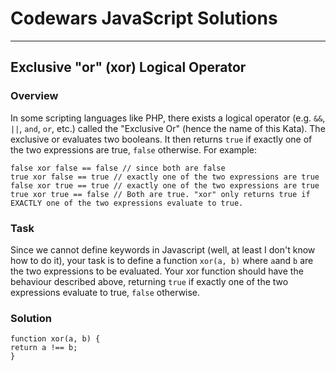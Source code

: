 # Codewars JavaScript Solutions

---

## Exclusive "or" (xor) Logical Operator

### Overview

In some scripting languages like PHP, there exists a logical operator (e.g. `&&`, `||`, `and`, `or`, etc.) called the "Exclusive Or" (hence the name of this Kata). The exclusive or evaluates two booleans. It then returns `true` if exactly one of the two expressions are true, `false` otherwise. For example:

```
false xor false == false // since both are false
true xor false == true // exactly one of the two expressions are true
false xor true == true // exactly one of the two expressions are true
true xor true == false // Both are true. "xor" only returns true if EXACTLY one of the two expressions evaluate to true.
```

### Task

Since we cannot define keywords in Javascript (well, at least I don't know how to do it), your task is to define a function `xor(a, b)` where `a`and `b` are the two expressions to be evaluated. Your xor function should have the behaviour described above, returning `true` if exactly one of the two expressions evaluate to true, `false` otherwise.

### Solution

```
function xor(a, b) {
return a !== b;
}
```
